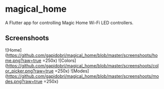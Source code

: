 # magical_home

A Flutter app for controlling Magic Home Wi-Fi LED controllers.

## Screenshoots
![Home](https://github.com/gapidobri/magical_home/blob/master/screenshoots/home.png?raw=true =250x)
![Colors](https://github.com/gapidobri/magical_home/blob/master/screenshoots/color_picker.png?raw=true =250x)
![Modes](https://github.com/gapidobri/magical_home/blob/master/screenshoots/modes.png?raw=true =250x)